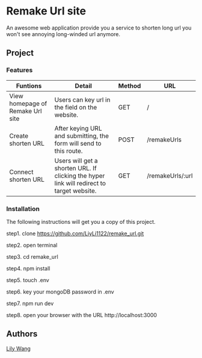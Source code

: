 # Remake Url site
An awesome web application provide you a service to shorten long url you won't see annoying long-winded url anymore.

## Project 
### Features

|Funtions|Detail|Method|URL|
|---|---|---|---|
|  View homepage of Remake Url site | Users can key url in the field on the website. |  GET | / |
|  Create shorten URL | After keying URL and submitting, the form will send to this route. |  POST | /remakeUrls  |
|  Connect shorten URL | Users will get a shorten URL. If clicking the hyper link will redirect to target website.|  GET |/remakeUrls/:url  |

### Installation
The following instructions will get you a copy of this project.

step1. clone https://github.com/LiyLi1122/remake_url.git

step2. open terminal

step3. cd remake_url

step4. npm install

step5. touch .env

step6. key your mongoDB password in .env

step7. npm run dev

step8. open your browser with the URL http://localhost:3000

## Authors
<a href="https://github.com/LiyLi1122" target="_blank">Lily Wang</a>
